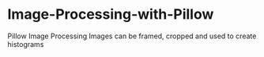 # Image-Processing-with-Pillow
Pillow Image Processing 
Images can be framed, cropped and used to create histograms
